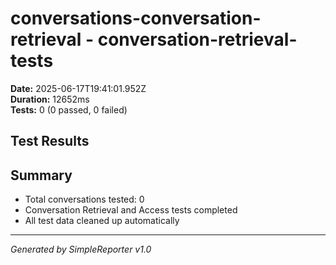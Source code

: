 # conversations-conversation-retrieval - conversation-retrieval-tests

**Date:** 2025-06-17T19:41:01.952Z  
**Duration:** 12652ms  
**Tests:** 0 (0 passed, 0 failed)

## Test Results



## Summary

- Total conversations tested: 0
- Conversation Retrieval and Access tests completed
- All test data cleaned up automatically

---
*Generated by SimpleReporter v1.0*
